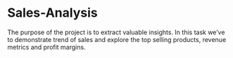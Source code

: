 # Sales-Analysis
The purpose of the project is to extract valuable insights. In this task we’ve to demonstrate trend of sales and explore the top selling products, revenue metrics and profit margins.         
